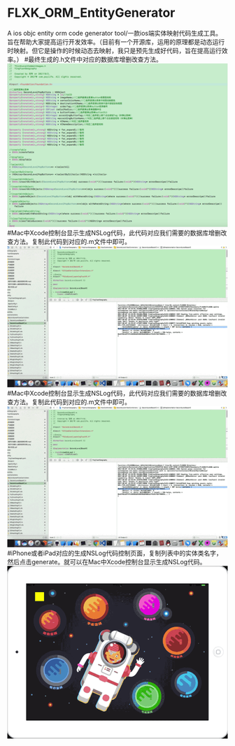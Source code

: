 # FLXK_ORM_EntityGenerator
A ios objc entity orm code generator tool/一款ios端实体映射代码生成工具。旨在帮助大家提高运行开发效率。（目前有一个开源库，运用的原理都是动态运行时映射。但它是操作的时候动态去映射，我只是预先生成好代码，旨在提高运行效率。）
#最终生成的.h文件中对应的数据库增删改查方法。  
![iPhone或者iPad对应的生成NSLog代码控制页面](https://github.com/FuLingTaiHexiaoke/FLXK_ORM_EntityGenerator/blob/master/FLXK_ORM_EntityGenerator/Resource/FLXK_ORM_EntityGenerator_static.png)
#Mac中Xcode控制台显示生成NSLog代码，此代码对应我们需要的数据库增删改查方法。复制此代码到对应的.m文件中即可。
![Mac中Xcode控制台显示生成NSLog代码](https://github.com/FuLingTaiHexiaoke/FLXK_ORM_EntityGenerator/blob/master/FLXK_ORM_EntityGenerator/Resource/FLXK_ORM_EntityGenerator1.gif)  
#Mac中Xcode控制台显示生成NSLog代码，此代码对应我们需要的数据库增删改查方法。复制此代码到对应的.m文件中即可。      
![Mac中Xcode控制台显示生成NSLog代码](https://github.com/FuLingTaiHexiaoke/FLXK_ORM_EntityGenerator/blob/master/FLXK_ORM_EntityGenerator/Resource/FLXK_ORM_EntityGenerator1.gif)  
#iPhone或者iPad对应的生成NSLog代码控制页面，复制列表中的实体类名字，然后点击generate。就可以在Mac中Xcode控制台显示生成NSLog代码。    
![iPhone或者iPad对应的生成NSLog代码控制页面](https://github.com/FuLingTaiHexiaoke/FLXK_ORM_EntityGenerator/blob/master/FLXK_ORM_EntityGenerator/Resource/FLXK_ORM_EntityGenerator2.gif)  
